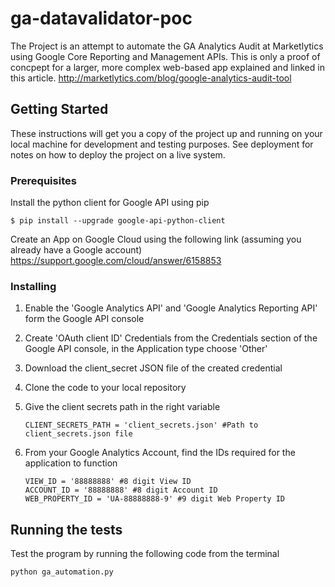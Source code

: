 # ga-datavalidator-poc

The Project is an attempt to automate the GA Analytics Audit at Marketlytics using Google Core Reporting and Management APIs. This is only a proof of concpept for a larger, more complex web-based app explained and linked in this article. http://marketlytics.com/blog/google-analytics-audit-tool

## Getting Started

These instructions will get you a copy of the project up and running on your local machine for development and testing purposes. See deployment for notes on how to deploy the project on a live system.

### Prerequisites

Install the python client for Google API using pip

```
$ pip install --upgrade google-api-python-client
```

Create an App on Google Cloud using the following link (assuming you already have a Google account)
https://support.google.com/cloud/answer/6158853

### Installing

1. Enable the 'Google Analytics API' and 'Google Analytics Reporting API' form the Google API console

2. Create 'OAuth client ID' Credentials from the Credentials section of the Google API console,
   in the Application type choose 'Other'

3. Download the client_secret JSON file of the created credential

4. Clone the code to your local repository

5. Give the client secrets path in the right variable
    ```
    CLIENT_SECRETS_PATH = 'client_secrets.json' #Path to client_secrets.json file
    ```

6. From your Google Analytics Account, find the IDs required for the application to function
    ```
    VIEW_ID = '88888888' #8 digit View ID
    ACCOUNT_ID = '88888888' #8 digit Account ID
    WEB_PROPERTY_ID = 'UA-88888888-9' #9 digit Web Property ID
    ```

## Running the tests

Test the program by running the following code from the terminal 
```
python ga_automation.py
```


